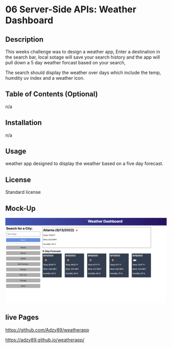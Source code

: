 # 06 Server-Side APIs: Weather Dashboard

## Description
This weeks challenge was to design a weather app, Enter a destination in the search bar, local sotage will save your search history and the app will pull down a 5 day weather forcast based on your search,

The search should display the weather over days which include the temp, humdity uv index and a weather icon.

## Table of Contents (Optional)

n/a

## Installation

n/a

## Usage

weather app designed to display the weather based on a five day forecast.

## License

Standard license

## Mock-Up

![image](/Assets/06-server-side-apis-homework-demo.png)

## live Pages

https://github.com/Adzy89/weatherapp

https://adzy89.github.io/weatherapp/
